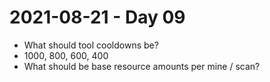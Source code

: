 # 2021-08-21 - Day 09

- What should tool cooldowns be?
- 1000, 800, 600, 400
- What should be base resource amounts per mine / scan?